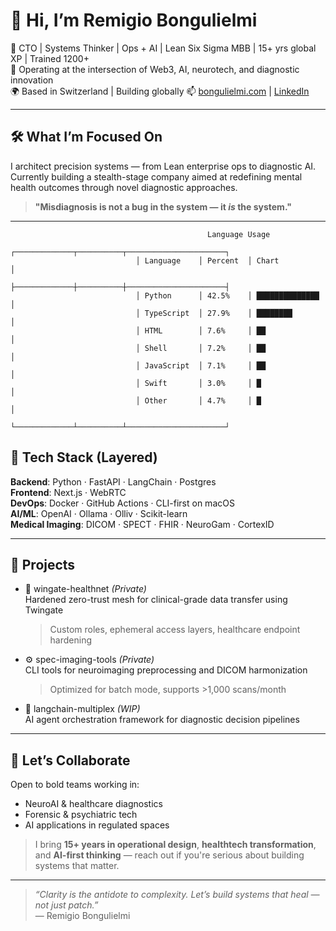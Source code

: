 # 👋 Hi, I’m Remigio Bongulielmi

🔧 CTO | Systems Thinker | Ops + AI | Lean Six Sigma MBB | 15+ yrs global XP | Trained 1200+                                                                       
🧠 Operating at the intersection of Web3, AI, neurotech, and diagnostic innovation  
🌍 Based in Switzerland | Building globally
📫 [bongulielmi.com](https://www.remigiobongulielmi.com) | [LinkedIn](https://www.linkedin.com/in/thesingularity/)

---

## 🛠️ What I’m Focused On

I architect precision systems — from Lean enterprise ops to diagnostic AI.  
Currently building a stealth-stage company aimed at redefining mental health outcomes through novel diagnostic approaches.

> **"Misdiagnosis is not a bug in the system — it *is* the system."**

---
```text
                                            Language Usage
                            ┌─────────────┬──────────┬──────────────────────┐
                            │ Language    │ Percent  │ Chart                │
                            ├─────────────┼──────────┼──────────────────────┤
                            │ Python      │ 42.5%    │ ██████████████       │
                            │ TypeScript  │ 27.9%    │ ████████             │
                            │ HTML        │ 7.6%     │ ██                   │
                            │ Shell       │ 7.2%     │ ██                   │
                            │ JavaScript  │ 7.1%     │ ██                   │
                            │ Swift       │ 3.0%     │ █                    │
                            │ Other       │ 4.7%     │ █                    │
                            └─────────────┴──────────┴──────────────────────┘
```

## 🧰 Tech Stack (Layered)

**Backend**: Python · FastAPI · LangChain · Postgres  
**Frontend**: Next.js · WebRTC  
**DevOps**: Docker · GitHub Actions · CLI-first on macOS  
**AI/ML**: OpenAI · Ollama · Olliv · Scikit-learn  
**Medical Imaging**: DICOM · SPECT · FHIR · NeuroGam · CortexID

---

## 📂 Projects

- 🔐 	wingate-healthnet *(Private)*  
  Hardened zero-trust mesh for clinical-grade data transfer using Twingate  
  > Custom roles, ephemeral access layers, healthcare endpoint hardening

- ⚙️ spec-imaging-tools *(Private)*  
  CLI tools for neuroimaging preprocessing and DICOM harmonization  
  > Optimized for batch mode, supports >1,000 scans/month

- 🧩 langchain-multiplex *(WIP)*  
  AI agent orchestration framework for diagnostic decision pipelines

---

## 🤝 Let’s Collaborate

Open to bold teams working in:

- NeuroAI & healthcare diagnostics  
- Forensic & psychiatric tech  
- AI applications in regulated spaces

> I bring **15+ years in operational design**, **healthtech transformation**, and **AI-first thinking** — reach out if you're serious about building systems that matter.

---

> *“Clarity is the antidote to complexity. Let’s build systems that heal — not just patch.”*  
> — Remigio Bongulielmi

<!--
**Bongulielmi/Bongulielmi** is a ✨ _special_ ✨ repository because its `README.md` (this file) appears on your GitHub profile.

Here are some ideas to get you started:

- 🔭 I’m currently working on ...
- 🌱 I’m currently learning ...
- 👯 I’m looking to collaborate on ...
- 🤔 I’m looking for help with ...
- 💬 Ask me about ...
- 📫 How to reach me: ...
- 😄 Pronouns: ...
- ⚡ Fun fact: ...
-->
